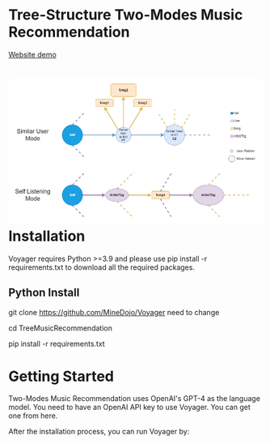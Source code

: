 # Tree-Structure Two-Modes Music Recommendation
[Website demo](http://52.91.131.179)


![alt text](Images/TreeMusicRecommendation_structure_v1_white.png)
Installation
============
Voyager requires Python >=3.9 and please use pip install -r requirements.txt to download all the required packages.

Python Install
--------------
git clone https://github.com/MineDojo/Voyager need to change

cd TreeMusicRecommendation

pip install -r requirements.txt


Getting Started
===============
Two-Modes Music Recommendation uses OpenAI's GPT-4 as the language model. You need to have an OpenAI API key to use Voyager. You
can get one from here.

After the installation process, you can run Voyager by:
